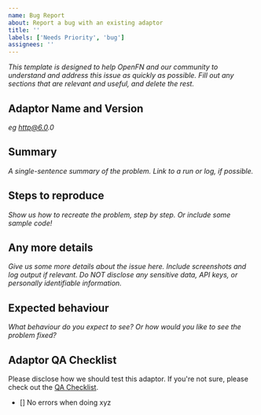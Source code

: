 ```yaml
---
name: Bug Report
about: Report a bug with an existing adaptor
title: ''
labels: ['Needs Priority', 'bug']
assignees: ''
---
```


_This template is designed to help OpenFN and our community to understand and
address this issue as quickly as possible. Fill out any sections that are
relevant and useful, and delete the rest._

## Adaptor Name and Version

_eg http@6.0.0_

## Summary

_A single-sentence summary of the problem. Link to a run or log, if possible._

## Steps to reproduce

_Show us how to recreate the problem, step by step. Or include some sample
code!_

## Any more details

_Give us some more details about the issue here. Include screenshots and log
output if relevant. Do NOT disclose any sensitive data, API keys, or personally
identifiable information._

## Expected behaviour

_What behaviour do you expect to see? Or how would you like to see the problem
fixed?_

## Adaptor QA Checklist

Please disclose how we should test this adaptor. If you're not sure, please
check out the
[QA Checklist](https://github.com/openfn/adaptors/blob/main/QA.md).

- [] No errors when doing xyz
